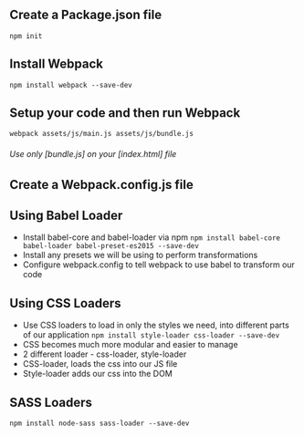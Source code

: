 ## Create a Package.json file
`npm init`

## Install Webpack
`npm install webpack --save-dev`

## Setup your code and then run Webpack
`webpack assets/js/main.js assets/js/bundle.js`
###### Use only [bundle.js] on your [index.html] file

## Create a Webpack.config.js file

## Using Babel Loader
* Install babel-core and babel-loader via npm
`npm install babel-core babel-loader babel-preset-es2015 --save-dev`
* Install any presets we will be using to perform transformations
* Configure webpack.config to tell webpack to use babel to transform our code

## Using CSS Loaders
* Use CSS loaders to load in only the styles we need, into different parts of our application
`npm install style-loader css-loader --save-dev`
* CSS becomes much more modular and easier to manage
* 2 different loader - css-loader, style-loader
* CSS-loader, loads the css into our JS file
* Style-loader adds our css into the DOM

## SASS Loaders
`npm install node-sass sass-loader --save-dev`